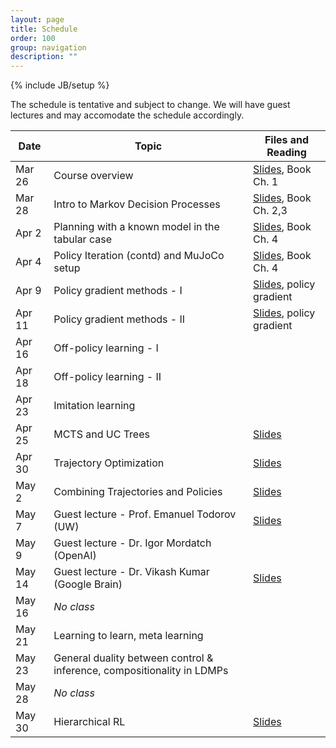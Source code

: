 ```yaml
---
layout: page
title: Schedule
order: 100
group: navigation
description: ""
---
```

{% include JB/setup %}

The schedule is tentative and subject to change. We will have guest lectures and may accomodate the schedule accordingly.

| Date                          | Topic                                           | Files and Reading                                       |
| ----------------------------- | ----------------------------------------------- | --------------------------------                        |
| Mar 26                        | Course overview                                 | [Slides](files/lecture1_intro.pdf), Book Ch. 1          |
| Mar 28                        | Intro to Markov Decision Processes              | [Slides](files/lecture2_mdp.pdf), Book Ch. 2,3          |
| Apr 2                         | Planning with a known model in the tabular case | [Slides](files/lecture3_policyiter.pdf), Book Ch. 4     |
| Apr 4                         | Policy Iteration (contd) and MuJoCo setup       | [Slides](files/lecture4_policyiter.pdf), Book Ch. 4     |
| Apr 9                         | Policy gradient methods - I                     | [Slides](files/lecture5_reinforce.pdf), policy gradient |
| Apr 11                        | Policy gradient methods - II                    | [Slides](files/lecture6_npg.pdf), policy gradient       |
| Apr 16                        | Off-policy learning - I                         |
| Apr 18                        | Off-policy learning - II                        |
| Apr 23                        | Imitation learning                              |
| Apr 25                        | MCTS and UC Trees                               | [Slides](files/MCTS.pdf)                                |
| Apr 30                        | Trajectory Optimization                         | [Slides](files/trajopt.pdf)                             |
| May 2                         | Combining Trajectories and Policies             | [Slides](files/gps.pdf)                                 |
| May 7                         | Guest lecture - Prof. Emanuel Todorov (UW)      | [Slides](files/emo.pdf)                                 |
| May 9                         | Guest lecture - Dr. Igor Mordatch (OpenAI)      |
| May 14                        | Guest lecture - Dr. Vikash Kumar (Google Brain) | [Slides](files/vikash.pdf)                              |
| May 16                        | *No class*                                      |
| May 21                        | Learning to learn, meta learning                |
| May 23                        | General duality between control & inference, compositionality in LDMPs |
| May 28                        | *No class*                                      |
| May 30                        | Hierarchical RL                                 | [Slides](files/hrl.pdf)
